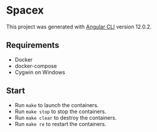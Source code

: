 # Spacex

This project was generated with [Angular CLI](https://github.com/angular/angular-cli) version 12.0.2.

## Requirements
- Docker
- docker-compose
- Cygwin on Windows

## Start
- Run `make` to launch the containers.
- Run `make stop` to stop the containers.
- Run `make clear` to destroy the containers.
- Run `make re` to restart the containers.

